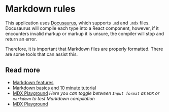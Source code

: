 # Markdown rules

This application uses <a href="https://docusaurus.io/" target="_blank">Docusaurus</a>, which supports `.md` and `.mdx` files. Docusaurus will compile each type into a React component, however, if it encounters invalid markup or markup it is unsure, the compiler will stop and return an error.

Therefore, it is important that Markdown files are properly formatted. There are some tools that can assist this.

## Read more

- <a href="https://docusaurus.io/docs/markdown-features" target="_blank">Markdown features</a>
- <a href="https://commonmark.org/help/" target="_blank">Markdown basics and 10 minute tutorial</a>
- <a href="https://mdxjs.com/playground/" target="_blank">MDX Playground</a>
    *Here you can toggle between `Input format` as `MDX` or `markdown` to test Markdown compilation*
- <a href="https://docs.github.com/en/get-started/writing-on-github/getting-started-with-writing-and-formatting-on-github/basic-writing-and-formatting-syntax" target="_blank">MDX Playground</a>
